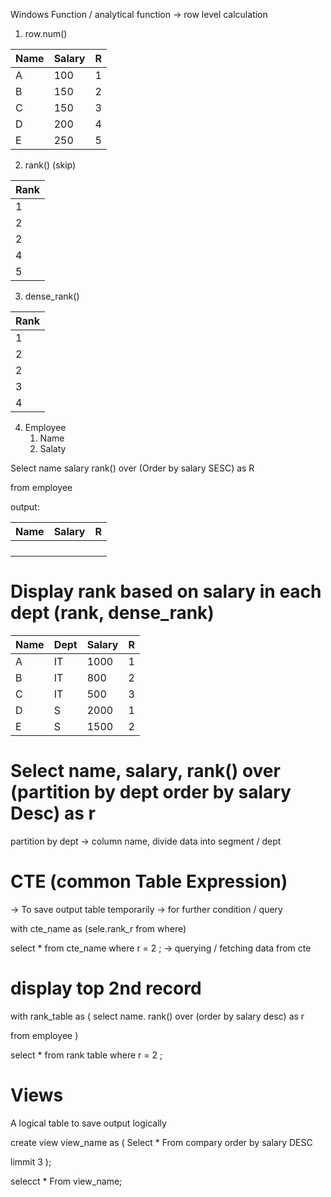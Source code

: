 Windows Function / analytical function -> row level calculation

1. row.num()

| Name | Salary | R   |
| ---- | ------ | --- |
| A    | 100    | 1   |
| B    | 150    | 2   |
| C    | 150    | 3   |
| D    | 200    | 4   |
| E    | 250    | 5   |

2. rank() (skip)


| Rank |
| ---- |
| 1    |
| 2    |
| 2    |
| 4    |
| 5    |

3. dense_rank()


| Rank |
| ---- |
| 1    |
| 2    |
| 2    |
| 3    |
| 4    |

4. Employee 
	1. Name
	2. Salaty

Select name salary rank() over (Order by salary SESC) as R

from employee

output:

| Name | Salary | R   |
| ---- | ------ | --- |
|      |        |     |
|      |        |     |
|      |        |     |
|      |        |     |

# Display rank based on salary in each dept (rank, dense_rank)


| Name | Dept | Salary | R   |
| ---- | ---- | ------ | --- |
| A    | IT   | 1000   | 1   |
| B    | IT   | 800    | 2   |
| C    | IT   | 500    | 3   |
| D    | S    | 2000   | 1   |
| E    | S    | 1500   | 2   |

# Select name, salary, rank() over (partition by dept order by salary Desc) as r

partition by dept -> column name, divide data into segment / dept

# CTE (common Table Expression)

-> To save output table temporarily
-> for further condition / query

with cte_name as (sele.rank_r from where)

select * from cte_name where r = 2 ; -> querying / fetching data from cte

# display top 2nd record

with rank_table as 
(
select name. rank() over (order by salary desc) as r 

from employee
)

select * from rank table where r = 2 ;


# Views

A logical table to save output logically

create view view_name as 
(
Select * From compary order by salary DESC

limmit 3
);

selecct * From view_name;


